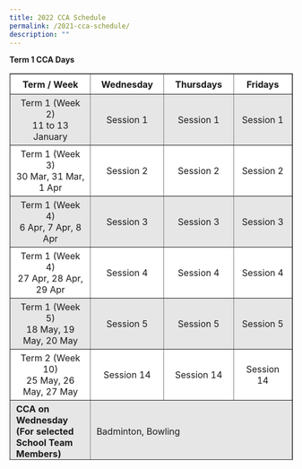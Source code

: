```yaml
---
title: 2022 CCA Schedule
permalink: /2021-cca-schedule/
description: ""
---
```

**Term 1 CCA Days**

<table border="1" style="box-sizing: inherit; border-collapse: collapse; border-spacing: 0px; max-width: 100%; width: 792.225px; height: 688px;"><tbody style="box-sizing: inherit;"><tr style="box-sizing: inherit; background: rgb(255, 255, 255); height: 36px;"><td style="box-sizing: inherit; padding: 5px 10px; width: 244.712px; text-align: center; height: 36px;"><strong style="box-sizing: inherit; font-weight: 700;">Term / Week</strong></td><td style="box-sizing: inherit; padding: 5px 10px; width: 179.663px; text-align: center; height: 36px;"><strong style="box-sizing: inherit; font-weight: 700;">Wednesday</strong></td><td style="box-sizing: inherit; padding: 5px 10px; width: 185.7px; text-align: center; height: 36px;"><strong style="box-sizing: inherit; font-weight: 700;">Thursdays</strong></td><td style="box-sizing: inherit; padding: 5px 10px; width: 181.15px; text-align: center; height: 36px;"><strong style="box-sizing: inherit; font-weight: 700;">Fridays</strong></td></tr><tr style="box-sizing: inherit; background: rgb(230, 230, 230); height: 48px;"><td style="box-sizing: inherit; padding: 5px 10px; width: 244.712px; text-align: center; height: 48px;">Term 1 (Week 2)<br style="box-sizing: inherit;">11 to 13 January </td><td style="box-sizing: inherit; padding: 5px 10px; width: 179.663px; text-align: center; height: 48px;">Session 1</td><td style="box-sizing: inherit; padding: 5px 10px; width: 185.7px; text-align: center; height: 48px;">Session 1</td><td style="box-sizing: inherit; padding: 5px 10px; width: 181.15px; text-align: center; height: 48px;">Session 1</td></tr><tr style="box-sizing: inherit; background: rgb(255, 255, 255); height: 24px;"><td style="box-sizing: inherit; padding: 5px 10px; width: 244.712px; height: 24px; text-align: center;">Term 1 (Week 3)<br style="box-sizing: inherit;">30 Mar, 31 Mar, 1 Apr</td><td style="box-sizing: inherit; padding: 5px 10px; width: 179.663px; height: 24px; text-align: center;">Session 2</td><td style="box-sizing: inherit; padding: 5px 10px; width: 185.7px; height: 24px; text-align: center;">Session 2</td><td style="box-sizing: inherit; padding: 5px 10px; width: 181.15px; height: 24px; text-align: center;">Session 2</td></tr><tr style="box-sizing: inherit; background: rgb(230, 230, 230); height: 24px;"><td style="box-sizing: inherit; padding: 5px 10px; width: 244.712px; height: 24px; text-align: center;">Term 1 (Week 4)<br style="box-sizing: inherit;">6 Apr, 7 Apr, 8 Apr</td><td style="box-sizing: inherit; padding: 5px 10px; width: 179.663px; height: 24px; text-align: center;">Session 3</td><td style="box-sizing: inherit; padding: 5px 10px; width: 185.7px; height: 24px; text-align: center;">Session 3</td><td style="box-sizing: inherit; padding: 5px 10px; width: 181.15px; height: 24px; text-align: center;">Session 3</td></tr><tr style="box-sizing: inherit; background: rgb(255, 255, 255); height: 24px;"><td style="box-sizing: inherit; padding: 5px 10px; width: 244.712px; height: 24px; text-align: center;">Term 1 (Week 4)<br style="box-sizing: inherit;">27 Apr, 28 Apr, 29 Apr</td><td style="box-sizing: inherit; padding: 5px 10px; width: 179.663px; height: 24px; text-align: center;">Session 4</td><td style="box-sizing: inherit; padding: 5px 10px; width: 185.7px; height: 24px; text-align: center;">Session 4</td><td style="box-sizing: inherit; padding: 5px 10px; width: 181.15px; height: 24px; text-align: center;">Session 4</td></tr><tr style="box-sizing: inherit; background: rgb(230, 230, 230); height: 24px;"><td style="box-sizing: inherit; padding: 5px 10px; width: 244.712px; height: 24px; text-align: center;">Term 1 (Week 5)<br style="box-sizing: inherit;">18 May, 19 May, 20 May</td><td style="box-sizing: inherit; padding: 5px 10px; width: 179.663px; height: 24px; text-align: center;">Session 5</td><td style="box-sizing: inherit; padding: 5px 10px; width: 185.7px; height: 24px; text-align: center;">Session 5</td><td style="box-sizing: inherit; padding: 5px 10px; width: 181.15px; height: 24px; text-align: center;">Session 5</td></tr><tr style="box-sizing: inherit; background: rgb(255, 255, 255); height: 24px;"><td style="box-sizing: inherit; padding: 5px 10px; width: 244.712px; height: 24px; text-align: center;">Term 2 (Week 10)<br style="box-sizing: inherit;">25 May, 26 May, 27 May</td><td style="box-sizing: inherit; padding: 5px 10px; width: 179.663px; height: 24px; text-align: center;">Session 14</td><td style="box-sizing: inherit; padding: 5px 10px; width: 185.7px; height: 24px; text-align: center;">Session 14</td><td style="box-sizing: inherit; padding: 5px 10px; width: 181.15px; height: 24px; text-align: center;">Session 14</td></tr><tr style="box-sizing: inherit; background: rgb(230, 230, 230); height: 108px;"><td style="box-sizing: inherit; padding: 5px 10px; width: 244.712px; height: 108px;"><span style="box-sizing: inherit; font-size: 12pt;"><strong style="box-sizing: inherit; font-weight: 700;">CCA on Wednesday<br style="box-sizing: inherit;">(For selected School Team Members)</strong></span></td><td colspan="3" style="box-sizing: inherit; padding: 5px 10px; width: 546.513px; height: 108px;"><span style="box-sizing: inherit; font-size: 12pt;">Badminton, Bowling</span></td></tr><tr style="box-sizing: inherit; background: rgb(255, 255, 255); height: 108px;"><td style="box-sizing: inherit; padding: 5px 10px; width: 244.712px; height: 108px;"><span style="box-sizing: inherit; font-size: 12pt;"><strong style="box-sizing: inherit; font-weight: 700;">CCA on Thursday</strong></span></td><td colspan="3" style="box-sizing: inherit; padding: 5px 10px; width: 546.513px; height: 108px;"><span style="box-sizing: inherit; font-size: 12pt;">Art Club, Board Games Club, Brownies, CLDDS, Choir, ELDDS, Environmental Club, Guzheng, Robotics Club, International Dance, InfoComm Club, Netball, Scouts, Samba Drumming, Badminton, Bowling, Basketball</span></td></tr><tr style="box-sizing: inherit; background: rgb(230, 230, 230); height: 37px;"><td style="box-sizing: inherit; padding: 5px 10px; width: 244.712px; height: 37px;"><span style="box-sizing: inherit; font-size: 12pt;"><strong style="box-sizing: inherit; font-weight: 700;">CCA on Friday</strong></span></td><td colspan="3" style="box-sizing: inherit; padding: 5px 10px; width: 546.513px; height: 37px;"><span style="box-sizing: inherit; font-size: 12pt;">Track &amp; Field, Table Tennis, Badminton, Bowling, Netball</span></td></tr></tbody></table>